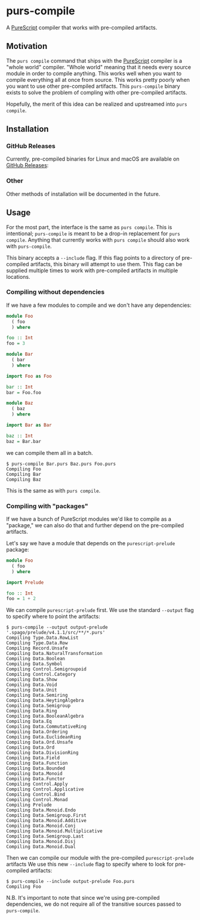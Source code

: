 # purs-compile

A [PureScript][] compiler that works with pre-compiled artifacts.

## Motivation

The `purs compile` command that ships with the [PureScript][] compiler is a "whole world" compiler.
"Whole world" meaning that it needs every source module in order to compile anything.
This works well when you want to compile everything all at once from source.
This works pretty poorly when you want to use other pre-compiled artifacts.
This `purs-compile` binary exists to solve the problem of compling with other pre-compiled artifacts.

Hopefully, the merit of this idea can be realized and upstreamed into `purs compile`.

## Installation

### GitHub Releases

Currently, pre-compiled binaries for Linux and macOS are available on [GitHub Releases][]:

### Other

Other methods of installation will be documented in the future.

## Usage

For the most part, the interface is the same as `purs compile`.
This is intentional;
`purs-compile` is meant to be a drop-in replacement for `purs compile`.
Anything that currently works with `purs compile` should also work with `purs-compile`.

This binary accepts a `--include` flag.
If this flag points to a directory of pre-compiled artifacts,
this binary will attempt to use them.
This flag can be supplied multiple times to work with pre-compiled artifacts in multiple locations.

### Compiling without dependencies

If we have a few modules to compile and we don't have any dependencies:

```PureScript
module Foo
  ( foo
  ) where

foo :: Int
foo = 3
```

```PureScript
module Bar
  ( bar
  ) where

import Foo as Foo

bar :: Int
bar = Foo.foo
```

```PureScript
module Baz
  ( baz
  ) where

import Bar as Bar

baz :: Int
baz = Bar.bar
```

we can compile them all in a batch.

```Console
$ purs-compile Bar.purs Baz.purs Foo.purs
Compiling Foo
Compiling Bar
Compiling Baz
```

This is the same as with `purs compile`.

### Compiling with "packages"

If we have a bunch of PureScript modules we'd like to compile as a "package,"
we can also do that and further depend on the pre-compiled artifacts.

Let's say we have a module that depends on the `purescript-prelude` package:

```PureScript
module Foo
  ( foo
  ) where

import Prelude

foo :: Int
foo = 1 + 2
```

We can compile `purescript-prelude` first.
We use the standard `--output` flag to specify where to point the artifacts:

```Console
$ purs-compile --output output-prelude '.spago/prelude/v4.1.1/src/**/*.purs'
Compiling Type.Data.RowList
Compiling Type.Data.Row
Compiling Record.Unsafe
Compiling Data.NaturalTransformation
Compiling Data.Boolean
Compiling Data.Symbol
Compiling Control.Semigroupoid
Compiling Control.Category
Compiling Data.Show
Compiling Data.Void
Compiling Data.Unit
Compiling Data.Semiring
Compiling Data.HeytingAlgebra
Compiling Data.Semigroup
Compiling Data.Ring
Compiling Data.BooleanAlgebra
Compiling Data.Eq
Compiling Data.CommutativeRing
Compiling Data.Ordering
Compiling Data.EuclideanRing
Compiling Data.Ord.Unsafe
Compiling Data.Ord
Compiling Data.DivisionRing
Compiling Data.Field
Compiling Data.Function
Compiling Data.Bounded
Compiling Data.Monoid
Compiling Data.Functor
Compiling Control.Apply
Compiling Control.Applicative
Compiling Control.Bind
Compiling Control.Monad
Compiling Prelude
Compiling Data.Monoid.Endo
Compiling Data.Semigroup.First
Compiling Data.Monoid.Additive
Compiling Data.Monoid.Conj
Compiling Data.Monoid.Multiplicative
Compiling Data.Semigroup.Last
Compiling Data.Monoid.Disj
Compiling Data.Monoid.Dual
```

Then we can compile our module with the pre-compiled `purescript-prelude` artifacts
We use this new `--include` flag to specify where to look for pre-compiled artifacts:

```Console
$ purs-compile --include output-prelude Foo.purs
Compiling Foo
```

N.B. It's important to note that since we're using pre-compiled dependencies,
we do not require all of the transitive sources passed to `purs-compile`.

[github releases]: https://github.com/joneshf/purs-tools/releases
[purescript]: https://www.purescript.org/
[purescript package]: https://hackage.haskell.org/package/purescript
